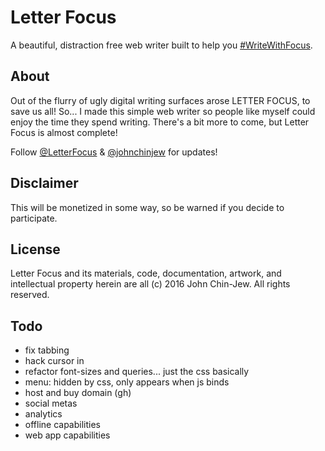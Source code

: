 # Letter Focus
A beautiful, distraction free web writer built to help you [#WriteWithFocus](http://twitter.com/search?q=%23WriteWithFocus).


## About
Out of the flurry of ugly digital writing surfaces arose LETTER FOCUS, to save us all! So... I made this simple web writer so people like myself could enjoy the time they spend writing. There's a bit more to come, but Letter Focus is almost complete!

Follow [@LetterFocus](http://twitter.com/letterfocus) & [@johnchinjew](http://twitter.com/johnchinjew) for updates!


## Disclaimer
This will be monetized in some way, so be warned if you decide to participate.


## License
Letter Focus and its materials, code, documentation, artwork, and intellectual property herein are all (c) 2016 John Chin-Jew. All rights reserved.


## Todo
- fix tabbing
- hack cursor in
- refactor font-sizes and queries... just the css basically
- menu: hidden by css, only appears when js binds
- host and buy domain (gh)
- social metas
- analytics
- offline capabilities
- web app capabilities

